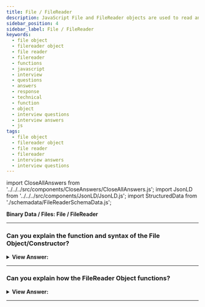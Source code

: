 ```yaml
---
title: File / FileReader
description: JavaScript File and FileReader objects are used to read and write files. FileReader objects are used to read the contents of files.
sidebar_position: 4
sidebar_label: File / FileReader
keywords:
  - file object
  - filereader object
  - file reader
  - filereader
  - functions
  - javascript
  - interview
  - questions
  - answers
  - response
  - technical
  - function
  - object
  - interview questions
  - interview answers
  - js
tags:
  - file object
  - filereader object
  - file reader
  - filereader
  - interview answers
  - interview questions
---
```


import CloseAllAnswers from '../../../src/components/CloseAnswers/CloseAllAnswers.js';
import JsonLD from '../../../src/components/JsonLD/JsonLD.js';
import StructuredData from './schemadata/FileReaderSchemaData.js';

<JsonLD data={StructuredData} />

<head>
  <title>File / FileReader| JavaScript Frontend Phone Interview</title>
</head>

**Binary Data / Files: File / FileReader**

<CloseAllAnswers />

---

### Can you explain the function and syntax of the File Object/Constructor?

<details>
  <summary><strong>View Answer:</strong></summary>
  <div>
  <div><strong>Interview Response:</strong> A File object inherits from Blob and gets extended with filesystem-related capabilities. A File object is a specific kind of a Blob and can be used in any context that a Blob can. In particular, FileReader, URL.createObjectURL(), createImageBitmap(), and XMLHttpRequest.send() which accepts both Blobs and Files. The File() constructor creates a new File object instance. The File constructor has three arguments: fileParts(bits), filename, and optional parameters. The fileParts can include an Array of ArrayBuffer, ArrayBufferView, Blob, USVString objects, or a mix of any of such objects put inside the File. USVString objects get encoded as UTF-8. The filename is a USVString filename, and the optional options parameter is lastModified, which is the timestamp of the last modification.
    </div><br />
  <div><strong className="codeExample">Code Example:</strong><br /><br />

<strong>Syntax: </strong> new File(fileParts, fileName, [options]);<br /><br />

  <div></div>

```js
var file = new File(['foo'], 'foo.txt', {
  type: 'text/plain',
});
```

  </div>
  </div>
</details>

---

### Can you explain how the FileReader Object functions?

<details>
  <summary><strong>View Answer:</strong></summary>
  <div>
  <div><strong>Interview Response:</strong> The FileReader object allows web applications to asynchronously read the contents of files (or raw data buffers) saved on the user's machine by specifying the file or data to read with File or Blob objects. We can retrieve File objects via a FileList object returned by a user choosing files using the &#8249;input&#8250; element, from the DataTransfer object of a drag and drop operations, or through the mozGetAsFile() API on an HTMLCanvasElement. FileReader can only read the contents of files that the user has expressly selected, either through an HTML &#8249;input type="file"&#8250; element or by drag and drop. However, We cannot use it to read a file by pathname from the user's file system. We should note that OS level access is restricted in JavaScript.
    </div><br />
  <div><strong className="codeExample">Code Example:</strong><br /><br />

<strong>Syntax: </strong> let reader = new FileReader(); // no arguments<br /><br />

  <div></div>

```html
<input type="file" onchange="readFile(this)" />

<script>
  function readFile(input) {
    let file = input.files[0];

    let reader = new FileReader();

    reader.readAsText(file);

    reader.onload = function () {
      console.log(reader.result);
    };

    reader.onerror = function () {
      console.log(reader.error);
    };
  }
</script>
```

  </div>
  </div>
</details>

---
